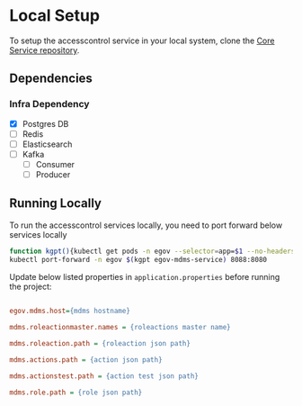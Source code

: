 # Local Setup

To setup the accesscontrol service in your local system, clone the [Core Service repository](https://github.com/egovernments/core-services).

## Dependencies

### Infra Dependency

- [x] Postgres DB
- [ ] Redis
- [ ] Elasticsearch
- [ ] Kafka
  - [ ] Consumer
  - [ ] Producer

## Running Locally

To run the accesscontrol services locally, you need to port forward below services locally

```bash
function kgpt(){kubectl get pods -n egov --selector=app=$1 --no-headers=true | head -n1 | awk '{print $1}'}
kubectl port-forward -n egov $(kgpt egov-mdms-service) 8088:8080
``` 

Update below listed properties in `application.properties` before running the project:

```ini
 
egov.mdms.host={mdms hostname}

mdms.roleactionmaster.names = {roleactions master name}

mdms.roleaction.path = {roleaction json path}

mdms.actions.path = {action json path}

mdms.actionstest.path = {action test json path}

mdms.role.path = {role json path}
```
